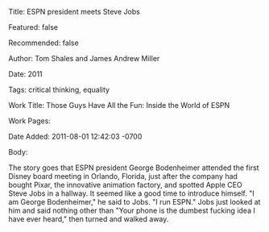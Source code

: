 Title: ESPN president meets Steve Jobs

Featured: false

Recommended: false

Author: Tom Shales and James Andrew Miller

Date: 2011

Tags: critical thinking, equality

Work Title: Those Guys Have All the Fun: Inside the World of ESPN

Work Pages:  

Date Added: 2011-08-01 12:42:03 -0700

Body:

The story goes that ESPN president George Bodenheimer attended the first Disney board meeting in Orlando, Florida, just after the company had bought Pixar, the innovative animation factory, and spotted Apple CEO Steve Jobs in a hallway. It seemed like a good time to introduce himself. "I am George Bodenheimer," he said to Jobs. "I run ESPN." Jobs just looked at him and said nothing other than "Your phone is the dumbest fucking idea I have ever heard," then turned and walked away.



